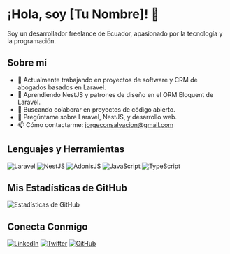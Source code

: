 # ¡Hola, soy [Tu Nombre]! 👋

Soy un desarrollador freelance de Ecuador, apasionado por la tecnología y la programación.

## Sobre mí

- 🔭 Actualmente trabajando en proyectos de software y CRM de abogados basados en Laravel.
- 🌱 Aprendiendo NestJS y patrones de diseño en el ORM Eloquent de Laravel.
- 👯 Buscando colaborar en proyectos de código abierto.
- 💬 Pregúntame sobre Laravel, NestJS, y desarrollo web.
- 📫 Cómo contactarme: [jorgeconsalvacion@gmail.com](mailto:jorgeconsalvacion@gmail.com)

## Lenguajes y Herramientas

![Laravel](https://img.shields.io/badge/Laravel-F55247?style=flat-square&logo=laravel&logoColor=white)
![NestJS](https://img.shields.io/badge/NestJS-E0234E?style=flat-square&logo=nestjs&logoColor=white)
![AdonisJS](https://img.shields.io/badge/AdonisJS-220052?style=flat-square&logo=adonisjs&logoColor=white)
![JavaScript](https://img.shields.io/badge/JavaScript-323330?style=flat-square&logo=javascript&logoColor=F7DF1E)
![TypeScript](https://img.shields.io/badge/TypeScript-007ACC?style=flat-square&logo=typescript&logoColor=white)



## Mis Estadísticas de GitHub

![Estadísticas de GitHub](https://github-readme-stats.vercel.app/api?username=tu-usuario&show_icons=true&theme=radical)

## Conecta Conmigo

[![LinkedIn](https://img.shields.io/badge/LinkedIn-0077B5?style=flat-square&logo=linkedin&logoColor=white)](https://www.linkedin.com/in/tu-perfil)
[![Twitter](https://img.shields.io/badge/Twitter-1DA1F2?style=flat-square&logo=twitter&logoColor=white)](https://twitter.com/tu-usuario)
[![GitHub](https://img.shields.io/badge/GitHub-181717?style=flat-square&logo=github&logoColor=white)](https://github.com/tu-usuario)
